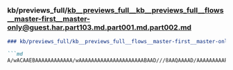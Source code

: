 ### kb/previews_full/kb__previews_full__kb__previews_full__flows__master-first__master-only@guest.har.part103.md.part001.md.part002.md

```md
### kb/previews_full/kb__previews_full__flows__master-first__master-only@guest.har.part103.md.part001.md (part 002)

```md
A/wACAAEBAAAAAAAAAAAA/wAAAAAAAAAAAAAAAAAAAAABAAD///8AAQAAAAD/AAAAAAAAAP8AAP8AAAAAAAAAAAAAAAAA
```

```

```
